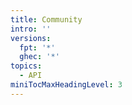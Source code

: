 ```yaml
---
title: Community
intro: ''
versions:
  fpt: '*'
  ghec: '*'
topics:
  - API
miniTocMaxHeadingLevel: 3
---
```

